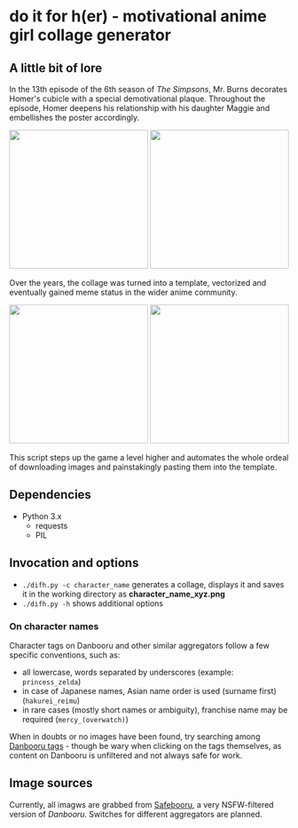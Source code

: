 # do it for h(er) - motivational anime girl collage generator

## A little bit of lore

In the 13th episode of the 6th season of _The Simpsons_, Mr. Burns decorates Homer's cubicle with a special demotivational plaque. Throughout the episode, Homer deepens his relationship with his daughter Maggie and embellishes the poster accordingly.

<p align="center">
<img src=http://i0.kym-cdn.com/photos/images/original/000/509/312/a1e.png height="250px"> <img src=http://i0.kym-cdn.com/photos/images/original/000/509/298/b62.jpg height="250px">
</p>

Over the years, the collage was turned into a template, vectorized and eventually gained meme status in the wider anime community.

<p align="center">
<img src=http://i0.kym-cdn.com/photos/images/newsfeed/000/509/329/176.png height="250px"> <img src=http://i0.kym-cdn.com/photos/images/newsfeed/001/130/384/ff7.jpg height="250px">
</p>

This script steps up the game a level higher and automates the whole ordeal of downloading images and painstakingly pasting them into the template.

## Dependencies

* Python 3.x
  * requests
  * PIL

## Invocation and options

* `./difh.py -c character_name` generates a collage, displays it and saves it in the working directory as **character_name_xyz.png**
* `./difh.py -h` shows additional options

### On character names

Character tags on Danbooru and other similar aggregators follow a few specific conventions, such as:
* all lowercase, words separated by underscores (example: `princess_zelda`)
* in case of Japanese names, Asian name order is used (surname first) (`hakurei_reimu`)
* in rare cases (mostly short names or ambiguity), franchise name may be required (`mercy_(overwatch)`)

When in doubts or no images have been found, try searching among [Danbooru tags](https://danbooru.donmai.us/tags) - though be wary when clicking on the tags themselves, as content on Danbooru is unfiltered and not always safe for work.

## Image sources

Currently, all imagws are grabbed from [Safebooru](https://safebooru.org/), a very NSFW-filtered version of _Danbooru_. Switches for different aggregators are planned.
